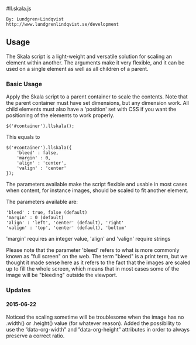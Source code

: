 #ll.skala.js

    By: Lundgren+Lindqvist
    http://www.lundgrenlindqvist.se/development

## Usage

The Skala script is a light-weight and versatile solution for scaling an element within another. The arguments make it very flexible, and it can be used on a single element as well as all children of a parent.

### Basic Usage

Apply the Skala script to a parent container to scale the contents. Note that the parent container must have set dimensions, but any dimension work. All child elements must also have a 'position' set with CSS if you want the positioning of the elements to work properly.

    $('#container').llskala();

This equals to

    $('#container').llskala({
        'bleed' : false,
        'margin' : 0,
        'align' : 'center',
        'valign' : 'center'
    });

The parameters available make the script flexible and usable in most cases when content, for instance images, should be scaled to fit another element. 

The parameters available are:

    'bleed' : true, false (default)
    'margin' : 0 (default)
    'align' : 'left', 'center' (default), 'right'
    'valign' : 'top', 'center' (default), 'bottom'

'margin' requires an integer value, 'align' and 'valign' require strings

Please note that the parameter 'bleed' refers to what is more commonly known as "full screen" on the web. The term "bleed" is a print term, but we thought it made sense here as it refers to the fact that the images are scaled up to fill the whole screen, which means that in most cases some of the image will be "bleeding" outside the viewport.

### Updates

#### 2015-06-22

Noticed the scaling sometime will be troublesome when the image has no .width() or .height() value (for whatever reason). Added the possibility to use the ”data-org-width” and ”data-org-height” attributes in order to always preserve a correct ratio.